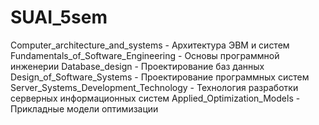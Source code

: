 # SUAI_5sem
Computer_architecture_and_systems - Архитектура ЭВМ и систем
Fundamentals_of_Software_Engineering - Основы программной инженерии
Database_design - Проектирование баз данных
Design_of_Software_Systems - Проектирование программных систем
Server_Systems_Development_Technology - Технология разработки серверных информационных систем
Applied_Optimization_Models - Прикладные модели оптимизации
